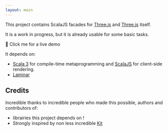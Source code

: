```yaml
---
layout: main
---
```


This project contains ScalaJS facades for [Three.js](https://threejs.org/) and [Three.js](https://threejs.org/) itself.

It is a work in progress, but it is already usable for some basic tasks.

<span onclick='window.open("../demo/", "_blank")'>🚀 Click me for a live demo</span>



It depends on:
* [Scala 3](https://docs.scala-lang.org/scala3/) for compile-time metaprogramming and [ScalaJS](https://www.scala-js.org/) for client-side rendering.
* [Laminar](https://laminar.dev)


## Credits

Incredible thanks to incredible people who made this possible, authors and contributors of:

* librairies this project depends on !
* Strongly inspired by non less incredible [Kit](https://www.youtube.com/watch?v=JHriftPO62I) 

